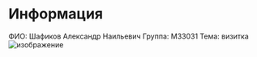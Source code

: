 # Информация
ФИО: Шафиков Александр Наильевич
Группа: M33031
Тема: визитка
![изображение](https://user-images.githubusercontent.com/90681262/201557869-f84ec337-9dfb-4c78-8709-9166776a471d.png)
